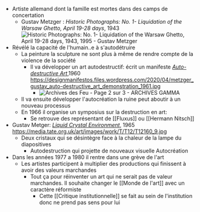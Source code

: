 - Artiste allemand dont la famille est mortes dans des camps de concertation
	- Gustav Metzger : *Historic Photographs: No. 1- Liquidation of the Warsaw Ghetto, April 19-28 days*, 1943 ![Historic Photographs: No. 1- Liquidation of the Warsaw Ghetto, April 19-28 days, 1943, 1995 - Gustav Metzger](https://uploads7.wikiart.org/images/gustav-metzger/historic-photographs-no-1-liquidation-of-the-warsaw-ghetto-april-19-28-days-1943-1995.jpg)
- Révélé la capacité de l'humain..e à s'autodétruire
	- La peinture la sculpture ne sont plus à même de rendre compte de la violence de la société
		- Il va développer un art autodestructif: écrit un manifeste [*Auto-destructive Art*](https://designmanifestos.org/gustav-metzger-auto-destructive-art-manifesto/),1960 https://designmanifestos.files.wordpress.com/2020/04/metzger_gustav_auto-destructive_art_demonstration_1961.jpg
			- ![Archives des Feu - Page 2 sur 3 - ARCHIVES GAMMA](https://lh3.googleusercontent.com/proxy/FqRtA6W2YumO5_KHC-6vCXLMBPTN07CZtROCGuTS3zo6mMougosjUZqFjvHVqVHoEzXxxRKPaA-JUfuGj2laU1ny1HjH5yaBJL-yi7f8dfVIwis7XPSwbWa66fl4Sw6h4lzBOGO5faDKxg300aHQScky)
	- Il va ensuite développer l'autocréation la ruine peut aboutir à un nouveau processus
	- En 1966 il organise un symposius sur la destruction en art:
		- Se retrouve des représentant de [[Fluxus]] ou [[Hermann Nitsch]]
- Gustav Metger: [*Liquid Crystal Environment*](https://www.tate.org.uk/art/artworks/metzger-liquid-crystal-environment-t12160), 1965 https://media.tate.org.uk/art/images/work/T/T12/T12160_9.jpg
	- Deux cristaux qui se désintègre face à la chaleur de la lampe du diapositives
		- Autodestruction qui projette de nouveaux visuelle Autocréation
- Dans les années 1977 a 1980 il rentre dans une grève de l'art
	- Les artistes participent à multiplier des productions qui finissent à avoir des valeurs marchandes
		- Tout ça pour réinventer un art qui ne serait pas de valeur marchandes. Il souhaite changer le [[Monde de l'art]] avec un caractère réformiste
			- Cette [[Critique institutionnelle]] se fait au sein de l'institution donc ne prend pas sens pour lui